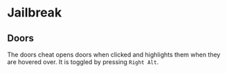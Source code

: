 # Jailbreak

## Doors
The doors cheat opens doors when clicked and highlights them when they are hovered over. It is toggled by pressing `Right Alt`.
